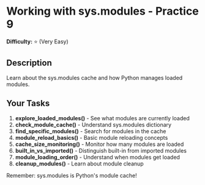 # Working with sys.modules - Practice 9

**Difficulty:** ⭐ (Very Easy)

## Description

Learn about the sys.modules cache and how Python manages loaded modules.

## Your Tasks

1. **explore_loaded_modules()** - See what modules are currently loaded
2. **check_module_cache()** - Understand sys.modules dictionary
3. **find_specific_modules()** - Search for modules in the cache
4. **module_reload_basics()** - Basic module reloading concepts
5. **cache_size_monitoring()** - Monitor how many modules are loaded
6. **built_in_vs_imported()** - Distinguish built-in from imported modules
7. **module_loading_order()** - Understand when modules get loaded
8. **cleanup_modules()** - Learn about module cleanup

Remember: sys.modules is Python's module cache!
